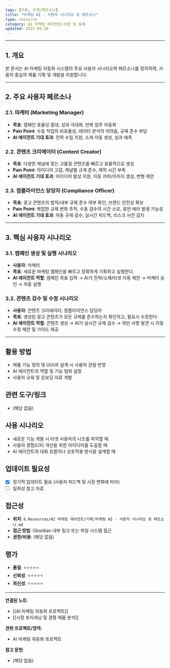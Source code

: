 ```yaml
---
tags: [자료, 주제/페르소나]
title: "마케팅 AI - 사용자 시나리오 및 페르소나"
type: resource
category: AI 마케팅 에이전트/사양 및 설계
updated: 2025-09-20
---
```



---

## 1. 개요

본 문서는 AI 마케팅 자동화 시스템의 주요 사용자 시나리오와 페르소나를 정의하여, 사용자 중심의 제품 기획 및 개발을 지원합니다.

---

## 2. 주요 사용자 페르소나

### 2.1. 마케터 (Marketing Manager)
- **목표**: 캠페인 효율성 증대, 성과 극대화, 반복 업무 자동화
- **Pain Point**: 수동 작업의 비효율성, 데이터 분석의 어려움, 규제 준수 부담
- **AI 에이전트 기대 효과**: 전략 수립 지원, 소재 자동 생성, 성과 예측

### 2.2. 콘텐츠 크리에이터 (Content Creator)
- **목표**: 다양한 채널에 맞는 고품질 콘텐츠를 빠르고 효율적으로 생성
- **Pain Point**: 아이디어 고갈, 채널별 규격 준수, 제작 시간 부족
- **AI 에이전트 기대 효과**: 아이디어 발상 지원, 자동 카피/이미지 생성, 변형 제안

### 2.3. 컴플라이언스 담당자 (Compliance Officer)
- **목표**: 광고 콘텐츠의 법적/내부 규제 준수 여부 확인, 브랜드 안전성 확보
- **Pain Point**: 복잡한 규제 변화 추적, 수동 검수의 시간 소모, 휴먼 에러 발생 가능성
- **AI 에이전트 기대 효과**: 자동 규제 검수, 실시간 피드백, 리스크 사전 감지

---

## 3. 핵심 사용자 시나리오

### 3.1. 캠페인 생성 및 실행 시나리오
- **사용자**: 마케터
- **목표**: 새로운 마케팅 캠페인을 빠르고 정확하게 기획하고 실행한다.
- **AI 에이전트 역할**: 캠페인 목표 입력 → AI가 전략/소재/타겟 자동 제안 → 마케터 승인 → 자동 실행

### 3.2. 콘텐츠 검수 및 수정 시나리오
- **사용자**: 콘텐츠 크리에이터, 컴플라이언스 담당자
- **목표**: 생성된 광고 콘텐츠가 모든 규제를 준수하는지 확인하고, 필요시 수정한다.
- **AI 에이전트 역할**: 콘텐츠 생성 → AI가 실시간 규제 검수 → 위반 사항 발견 시 자동 수정 제안 및 가이드 제공

---

## 활용 방법
<!-- 이 자료를 어떻게 활용할 수 있는가? -->
- 제품 기능 정의 및 UI/UX 설계 시 사용자 관점 반영
- AI 에이전트의 역할 및 기능 범위 설정
- 사용자 교육 및 온보딩 자료 개발

## 관련 도구/링크
<!-- 관련된 도구, 웹사이트, 링크들 -->
- (해당 없음)

## 사용 시나리오
<!-- 어떤 상황에서 이 자료가 유용할 것인가? -->
- 새로운 기능 개발 시 타겟 사용자의 니즈를 파악할 때
- 사용자 경험(UX) 개선을 위한 아이디어를 도출할 때
- AI 에이전트의 대화 흐름이나 상호작용 방식을 설계할 때

## 업데이트 필요성
<!-- 이 자료가 시간이 지나면 업데이트가 필요한가? -->
- [x] 정기적 업데이트 필요 (사용자 피드백 및 시장 변화에 따라)
- [ ] 일회성 참고 자료

## 접근성
<!-- 이 자료에 어떻게 접근할 수 있는가? -->
- **위치**: `6.Resources/AI 마케팅 에이전트/기획/마케팅 AI - 사용자 시나리오 및 페르소나.md`
- **접근 방법**: Obsidian 내부 링크 또는 파일 시스템 접근
- **권한/비용**: (해당 없음)

## 평가
<!-- 이 자료의 품질이나 신뢰성에 대한 평가 -->
- **품질**: ⭐⭐⭐⭐⭐
- **신뢰성**: ⭐⭐⭐⭐⭐
- **최신성**: ⭐⭐⭐⭐⭐

---

**연결된 노트**:
- [[AI 마케팅 자동화 프로젝트]]
- [[시장 포지셔닝 및 경쟁 제품 분석]]

**관련 프로젝트/영역**:
- AI 마케팅 자동화 프로젝트

**참고 문헌**:
- (해당 없음)
